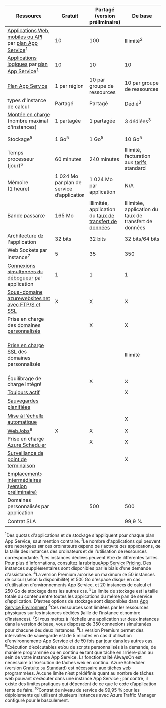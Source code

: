 Ressource|Gratuit|Partagé (version préliminaire)|De base|Standard|Premium (version préliminaire)</th>
---|---|---|---|---|---
[Applications Web, mobiles ou API](https://azure.microsoft.com/services/app-service/) par [plan App Service](../articles/app-service/azure-web-sites-web-hosting-plans-in-depth-overview.md)<sup>1</sup>|10|100|Illimité<sup>2</sup>|Illimité<sup>2</sup>|Illimité<sup>2</sup>
[Applications logiques](https://azure.microsoft.com/services/app-service/logic/) par [plan App Service](../articles/app-service/azure-web-sites-web-hosting-plans-in-depth-overview.md)</a><sup>1</sup>|10|10|10|20 par cœur|20 par cœur
[Plan App Service](../articles/app-service/azure-web-sites-web-hosting-plans-in-depth-overview.md)|1 par région|10 par groupe de ressources|10 par groupe de ressources|10 par groupe de ressources|10 par groupe de ressources
types d'instance de calcul|Partagé|Partagé|Dédié<sup>3</sup>|Dédié<sup>3</sup>|Dédié<sup>3</sup></p>
[Montée en charge](../articles/app-service-web/web-sites-scale.md) (nombre maximal d'instances)|1 partagée|1 partagée|3 dédiées<sup>3</sup>|10 dédiées<sup>3</sup>|20 dédiées (50 dans ASE)<sup>3,4</sup>
Stockage<sup>5</sup>|1 Go<sup>5</sup>|1 Go<sup>5</sup>|10 Go<sup>5</sup>|50 Go<sup>5</sup>|500 Go<sup>4,5</sup></p>
Temps processeur (jour)<sup>6</sup>|60 minutes|240 minutes|Illimité, facturation aux [tarifs](https://azure.microsoft.com/pricing/details/app-service/) standard</a>|Illimité, facturation aux tarifs standard|Illimité, facturation aux tarifs standard
Mémoire (1 heure)|1 024 Mo par plan de service d’application|1 024 Mo par application|N/A|N/A|N/A
Bande passante|165 Mo|Illimitée, application du [taux de transfert de données](https://azure.microsoft.com/pricing/details/data-transfers/)|Illimitée, application du taux de transfert de données|Illimitée, application du taux de transfert de données|Illimitée, application du taux de transfert de données
Architecture de l'application|32 bits|32 bits|32 bits/64 bits|32 bits/64 bits|32 bits/64 bits
Web Sockets par instance<sup>7</sup>|5|35|350|Illimité|Illimité
[Connexions simultanées du débogueur](../articles/app-service-web/web-sites-dotnet-troubleshoot-visual-studio.md) par application|1|1|1|5|5
[Sous-domaine azurewebsites.net avec FTP/S et SSL](../articles/app-service-web/web-sites-configure-ssl-certificate.md)|X|X|X|X|X
Prise en charge des [domaines personnalisés](../articles/app-service-web/web-sites-custom-domain-name.md)||X|X|X|X
[Prise en charge SSL](../articles/app-service-web/web-sites-configure-ssl-certificate.md) des domaines personnalisés|||Illimité|Illimité, 5 connexions SSL SNI et 1 connexion SSL IP incluses|Illimité, 5 connexions SSL SNI et 1 connexion SSL IP incluses
Équilibrage de charge intégré||X|X|X|X
[Toujours actif](../articles/app-service-web/web-sites-configure.md)|||X|X|X
[Sauvegardes planifiées](../articles/app-service-web/web-sites-backup.md)||||Une fois par jour|Toutes les 5 minutes<sup>8</sup>
[Mise à l'échelle automatique](../articles/app-service-web/web-sites-scale.md)|||X|X|X
[WebJobs](../articles/app-service-web/web-sites-create-web-jobs.md)<sup>9</sup>|X|X|X|X|X
Prise en charge [Azure Scheduler](https://azure.microsoft.com/services/scheduler/)||X|X|X|X
[Surveillance de point de terminaison](../articles/app-service-web/web-sites-monitor.md)|||X|X|X
[Emplacements intermédiaires (version préliminaire)](../articles/app-service-web/web-sites-staged-publishing.md)||||5|20
Domaines personnalisés par application</a>||500|500|500|500
Contrat SLA||<p>|99,9 %|99,95 %<sup>10</sup>|99,95 %<sup>10</sup>

<sup>1</sup>Des quotas d'applications et de stockage s'appliquent pour chaque plan App Service, sauf mention contraire. <sup>2</sup>Le nombre d'applications qui peuvent être hébergées sur ces ordinateurs dépend de l'activité des applications, de la taille des instances des ordinateurs et de l'utilisation de ressources correspondante. <sup>3</sup>Les instances dédiées peuvent être de différentes tailles. Pour plus d'informations, consultez la rubrique[App Service Pricing](https://azure.microsoft.com/pricing/details/data-transfers/pricing/details/app-service/). Des instances supplémentaires sont disponibles par le biais d'une demande d'assistance. <sup>4</sup>La version Premium autorise un maximum de 50 instances de calcul (selon la disponibilité) et 500 Go d'espace disque en cas d'utilisation d'environnements App Service, et 20 instances de calcul et 250 Go de stockage dans les autres cas. <sup>5</sup>La limite de stockage est la taille totale du contenu entre toutes les applications du même plan de service d’application. D’autres options de stockage sont disponibles dans [App Service Environment](../articles/app-service-web/app-service-web-configure-an-app-service-environment.md#storage) <sup>6</sup>Ces ressources sont limitées par les ressources physiques sur les instances dédiées (taille de l’instance et nombre d’instances). <sup>7</sup>Si vous mettez à l'échelle une application sur deux instances dans la version de base, vous disposez de 350 connexions simultanées pour chacune des deux instances. <sup>8</sup>La version Premium permet des intervalles de sauvegarde est de 5 minutes en cas d'utilisation d'environnements App Service et de 50 fois par jour dans les autres cas. <sup>9</sup>Exécution d’exécutables et/ou de scripts personnalisés à la demande, de manière programmée ou en continu en tant que tâche en arrière-plan au sein de votre instance App Service. La fonctionnalité AlwaysOn est nécessaire à l'exécution de tâches web en continu. Azure Scheduler (version Gratuite ou Standard) est nécessaire aux tâches web programmées. Aucune limite n’est prédéfinie quant au nombre de tâches web pouvant s’exécuter dans une instance App Service ; par contre, il existe des limites pratiques qui dépendent de ce que le code d’application tente de faire. <sup>10</sup>Contrat de niveau de service de 99,95 % pour les déploiements qui utilisent plusieurs instances avec Azure Traffic Manager configuré pour le basculement.

<!---HONumber=AcomDC_0525_2016-->
